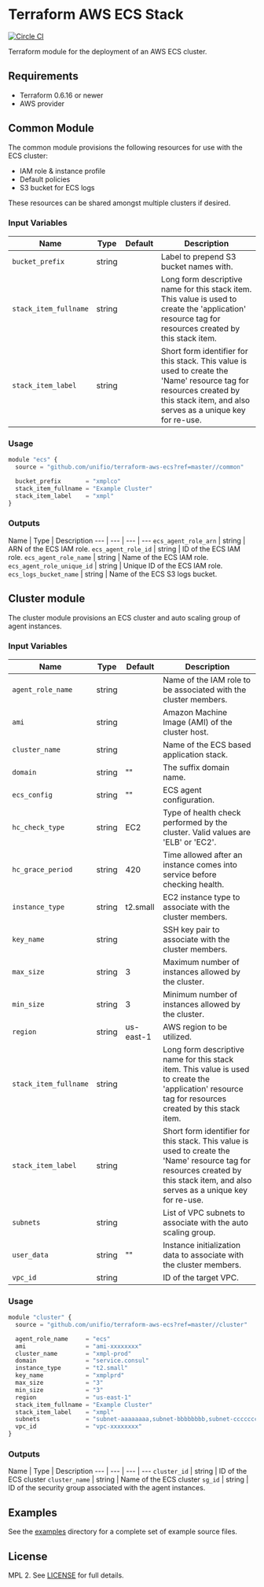 # Terraform AWS ECS Stack #
[![Circle CI](https://circleci.com/gh/unifio/terraform-aws-ecs/tree/master.svg?style=svg)](https://circleci.com/gh/unifio/terraform-aws-ecs/tree/master)

Terraform module for the deployment of an AWS ECS cluster.

## Requirements ##

- Terraform 0.6.16 or newer
- AWS provider

## Common Module ##

The common module provisions the following resources for use with the ECS cluster:

- IAM role & instance profile
- Default policies
- S3 bucket for ECS logs

These resources can be shared amongst multiple clusters if desired.

### Input Variables ###

Name | Type | Default | Description
--- | --- | --- | ---
`bucket_prefix` | string | | Label to prepend S3 bucket names with.
`stack_item_fullname` | string | | Long form descriptive name for this stack item. This value is used to create the 'application' resource tag for resources created by this stack item.
`stack_item_label` | string | | Short form identifier for this stack. This value is used to create the 'Name' resource tag for resources created by this stack item, and also serves as a unique key for re-use.

### Usage ###

```js
module "ecs" {
  source = "github.com/unifio/terraform-aws-ecs?ref=master//common"

  bucket_prefix       = "xmplco"
  stack_item_fullname = "Example Cluster"
  stack_item_label    = "xmpl"
}
```

### Outputs ###

Name | Type | Description
--- | --- | --- | ---
`ecs_agent_role_arn` | string | ARN of the ECS IAM role.
`ecs_agent_role_id` | string | ID of the ECS IAM role.
`ecs_agent_role_name` | string | Name of the ECS IAM role.
`ecs_agent_role_unique_id` | string | Unique ID of the ECS IAM role.
`ecs_logs_bucket_name` | string | Name of the ECS S3 logs bucket.

## Cluster module ##

The cluster module provisions an ECS cluster and auto scaling group of agent instances.

### Input Variables ###

Name | Type | Default | Description
--- | --- | --- | ---
`agent_role_name` | string | | Name of the IAM role to be associated with the cluster members.
`ami` | string | | Amazon Machine Image (AMI) of the cluster host.
`cluster_name` | string | | Name of the ECS based application stack.
`domain` | string | "" | The suffix domain name.
`ecs_config` | string | "" | ECS agent configuration.
`hc_check_type` | string | EC2 | Type of health check performed by the cluster. Valid values are 'ELB' or 'EC2'.
`hc_grace_period` | string | 420 | Time allowed after an instance comes into service before checking health.
`instance_type` | string | t2.small | EC2 instance type to associate with the cluster members.
`key_name` | string | | SSH key pair to associate with the cluster members.
`max_size` | string | 3 | Maximum number of instances allowed by the cluster.
`min_size` | string | 3 | Minimum number of instances allowed by the cluster.
`region` | string | us-east-1 | AWS region to be utilized.
`stack_item_fullname` | string | | Long form descriptive name for this stack item. This value is used to create the 'application' resource tag for resources created by this stack item.
`stack_item_label` | string | | Short form identifier for this stack. This value is used to create the 'Name' resource tag for resources created by this stack item, and also serves as a unique key for re-use.
`subnets` | string | | List of VPC subnets to associate with the auto scaling group.
`user_data` | string | "" | Instance initialization data to associate with the cluster members.
`vpc_id` | string | | ID of the target VPC.

### Usage ###

```js
module "cluster" {
  source = "github.com/unifio/terraform-aws-ecs?ref=master//cluster"

  agent_role_name     = "ecs"
  ami                 = "ami-xxxxxxxx"
  cluster_name        = "xmpl-prod"
  domain              = "service.consul"
  instance_type       = "t2.small"
  key_name            = "xmplprd"
  max_size            = "3"
  min_size            = "3"
  region              = "us-east-1"
  stack_item_fullname = "Example Cluster"
  stack_item_label    = "xmpl"
  subnets             = "subnet-aaaaaaaa,subnet-bbbbbbbb,subnet-cccccccc"
  vpc_id              = "vpc-xxxxxxxx" 
}
```

### Outputs ###

Name | Type | Description
--- | --- | --- | ---
`cluster_id` | string | ID of the ECS cluster
`cluster_name` | string | Name of the ECS cluster
`sg_id` | string | ID of the security group associated with the agent instances.

## Examples ##

See the [examples](examples) directory for a complete set of example source files.

## License ##

MPL 2. See [LICENSE](./LICENSE) for full details.
